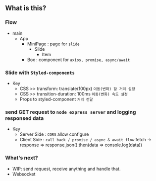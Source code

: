 ## What is this?

### Flow

-   main
    -   App
        -   MiniPage : page for `slide`
            -   Slide
                -   Item
        -   Box : component for `axios, promise, async/await`

### Slide with `Styled-components`

-   Key
    -   CSS >> transform: translate(100px) `이동(변화) 할 거리 설정`
    -   CSS >> transition-duration: 100ms `이동(변화) 속도 설정`
    -   Props to styled-component `거리 전달`

### send GET request to `node express server` and logging responsed data

-   Key
    -   Server Side : `CORS` allow configure
    -   Client Side : `call back / promise / async & await flow` fetch -> response => response.json().then(data => console.log(data))

### What's next?

-   WIP: send request, receive anything and handle that.
-   Websocket
